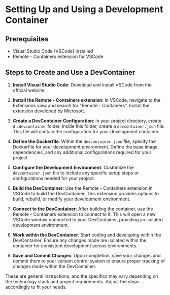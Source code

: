 # Setting Up and Using a Development Container

## Prerequisites
- Visual Studio Code (VSCode) installed
- Remote - Containers extension for VSCode

## Steps to Create and Use a DevContainer

1. **Install Visual Studio Code**: Download and install VSCode from the official website.

2. **Install the Remote - Containers extension**: In VSCode, navigate to the Extensions view and search for "Remote - Containers". Install the extension developed by Microsoft.

3. **Create a DevContainer Configuration**: In your project directory, create a `.devcontainer` folder. Inside this folder, create a `devcontainer.json` file. This file will contain the configuration for your development container.

4. **Define the Dockerfile**: Within the `devcontainer.json` file, specify the Dockerfile for your development environment. Define the base image, dependencies, and any additional configurations required for your project.

5. **Configure the Development Environment**: Customize the `devcontainer.json` file to include any specific setup steps or configurations needed for your project.

6. **Build the DevContainer**: Use the Remote - Containers extension in VSCode to build the DevContainer. This extension provides options to build, rebuild, or modify your development environment.

7. **Connect to the DevContainer**: After building the container, use the Remote - Containers extension to connect to it. This will open a new VSCode window connected to your DevContainer, providing an isolated development environment.

8. **Work within the DevContainer**: Start coding and developing within the DevContainer. Ensure any changes made are isolated within the container for consistent development across environments.

9. **Save and Commit Changes**: Upon completion, save your changes and commit them to your version control system to ensure proper tracking of changes made within the DevContainer.

These are general instructions, and the specifics may vary depending on the technology stack and project requirements. Adjust the steps accordingly to fit your needs.
